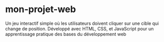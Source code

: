# mon-projet-web
Un jeu interactif simple où les utilisateurs doivent cliquer sur une cible qui change de position. Développé avec HTML, CSS, et JavaScript pour un apprentissage pratique des bases du développement web
